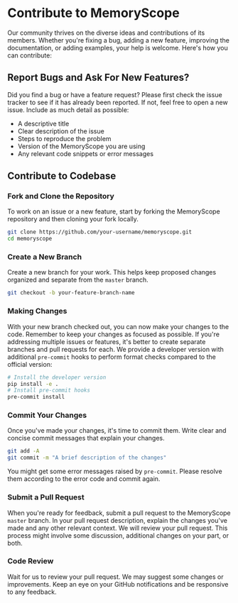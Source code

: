 # Contribute to MemoryScope
Our community thrives on the diverse ideas and contributions of its members. Whether you're fixing a bug, adding a new feature, improving the documentation,  or adding examples, your help is welcome. Here's how you can contribute:
## Report Bugs and Ask For New Features?
Did you find a bug or have a feature request? Please first check the issue tracker to see if it has already been reported. If not, feel free to open a new issue. Include as much detail as possible:
- A descriptive title
- Clear description of the issue
- Steps to reproduce the problem
- Version of the MemoryScope you are using
- Any relevant code snippets or error messages
## Contribute to Codebase
### Fork and Clone the Repository
To work on an issue or a new feature, start by forking the MemoryScope repository and then cloning your fork locally.
```bash
git clone https://github.com/your-username/memoryscope.git
cd memoryscope
```
### Create a New Branch
Create a new branch for your work. This helps keep proposed changes organized and separate from the `master` branch.
```bash
git checkout -b your-feature-branch-name
```
### Making Changes
With your new branch checked out, you can now make your changes to the code. Remember to keep your changes as focused as possible. If you're addressing multiple issues or features, it's better to create separate branches and pull requests for each.
We provide a developer version with additional `pre-commit` hooks to perform format checks compared to the official version:
```bash
# Install the developer version
pip install -e .
# Install pre-commit hooks
pre-commit install
```
### Commit Your Changes
Once you've made your changes, it's time to commit them. Write clear and concise commit messages that explain your changes.
```bash
git add -A
git commit -m "A brief description of the changes"
```
You might get some error messages raised by `pre-commit`. Please resolve them according to the error code and commit again.
### Submit a Pull Request
When you're ready for feedback, submit a pull request to the MemoryScope `master` branch. In your pull request description, explain the changes you've made and any other relevant context.
We will review your pull request. This process might involve some discussion, additional changes on your part, or both.
### Code Review
Wait for us to review your pull request. We may suggest some changes or improvements. Keep an eye on your GitHub notifications and be responsive to any feedback.